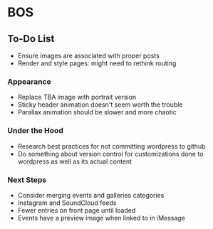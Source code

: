 # BOS

## To-Do List
+ Ensure images are associated with proper posts
+ Render and style pages: might need to rethink routing

### Appearance
+ Replace TBA image with portrait version
+ Sticky header animation doesn't seem worth the trouble
+ Parallax animation should be slower and more chaotic

### Under the Hood
+ Research best practices for not committing wordpress to github
+ Do something about version control for customizations done to wordpress as well as its actual content

### Next Steps
+ Consider merging events and galleries categories
+ Instagram and SoundCloud feeds
+ Fewer entries on front page until loaded
+ Events have a preview image when linked to in iMessage